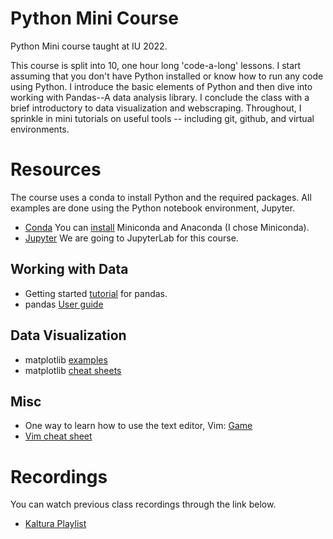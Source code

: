 # Python Mini Course
Python Mini course taught at IU 2022.

This course is split into 10, one hour long 'code-a-long' lessons.  I start assuming that you don't have Python installed or know how to run any code using Python.  I introduce the basic elements of Python and then dive into working with Pandas--A data analysis library.  I conclude the class with a brief introductory to data visualization and webscraping.  Throughout, I sprinkle in mini tutorials on useful tools -- including git, github, and virtual environments.

# Resources
The course uses a conda to install Python and the required packages.  All examples are done using the Python notebook environment, Jupyter.

* [Conda](https://docs.conda.io/en/latest/)  You can [install](https://docs.conda.io/projects/conda/en/latest/user-guide/install/index.html) Miniconda and Anaconda (I chose Miniconda).
* [Jupyter](https://jupyter.org)  We are going to JupyterLab for this course.

## Working with Data

* Getting started [tutorial](https://pandas.pydata.org/docs/getting_started/intro_tutorials/01_table_oriented.html) for pandas.
* pandas [User guide](https://pandas.pydata.org/docs/user_guide/index.html)

## Data Visualization

* matplotlib [examples](https://matplotlib.org/stable/gallery/index)
* matplotlib [cheat sheets](https://matplotlib.org/cheatsheets/)

## Misc

* One way to learn how to use the text editor, Vim: [Game](https://vim-adventures.com)
* [Vim cheat sheet](https://vim.rtorr.com)

# Recordings

You can watch previous class recordings through the link below.

* [Kaltura Playlist](https://iu.mediaspace.kaltura.com/playlist/dedicated/1_bdyniu4w/)
